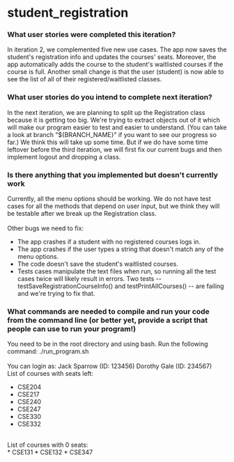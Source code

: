 # student_registration

### What user stories were completed this iteration?
In iteration 2, we complemented five new use cases. The app now saves the student's registration info and updates the courses' seats. Moreover, the app automatically adds the course to the student's waitlisted courses if the course is full. Another small change is that the user (student) is now able to see the list of all of their registered/waitlisted classes.

### What user stories do you intend to complete next iteration?
In the next iteration, we are planning to split up the Registration class because it is getting too big. We're trying to extract objects out of it which will make our program easier to test and easier to understand. (You can take a look at branch "${BRANCH_NAME}" if you want to see our progress so far.) We think this will take up some time. But if we do have some time leftover before the third iteration, we will first fix our current bugs and then implement logout and dropping a class.

###	Is there anything that you implemented but doesn't currently work
Currently, all the menu options should be working. We do not have test cases for all the methods that depend on user input, but we think they will be testable after we break up the Registration class. <br/>
<br/>
Other bugs we need to fix:
* The app crashes if a student with no registered courses logs in.
* The app crashes if the user types a string that doesn't match any of the menu options. 
* The code doesn't save the student's waitlisted courses.
* Tests cases manipulate the text files when run, so running all the test cases twice will likely result in errors. Two tests -- testSaveRegistrationCourseInfo() and testPrintAllCourses() -- are failing and we're trying to fix that.

### What commands are needed to compile and run your code from the command line (or better yet, provide a script that people can use to run your program!)
You need to be in the root directory and using bash. Run the following command: ./run_program.sh <br/>
<br/>
You can login as:
Jack Sparrow (ID: 123456)
Dorothy Gale (ID: 234567)
<br/>
List of courses with seats left: <br/>
* CSE204 
* CSE217 
* CSE240 
* CSE247 
* CSE330 
* CSE332 
<br/>
List of courses with 0 seats: <br/>
* CSE131
* CSE132
* CSE347

  
  

